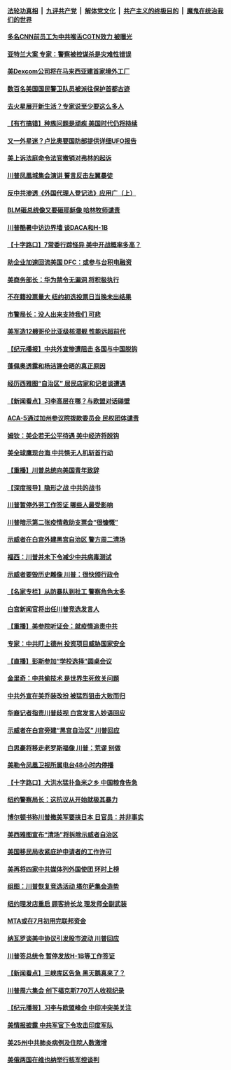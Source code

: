 

####  [法轮功真相](../../../../basic/blob/master/README.md?t=06250331) &nbsp;|&nbsp; [九评共产党](../../../../9ping.md/blob/master/README.md?t=06250331) &nbsp;|&nbsp; [解体党文化](../../../../jtdwh.md/blob/master/README.md?t=06250331)  &nbsp;|&nbsp; [共产主义的终极目的](../../../../gczydzjmd.md/blob/master/README.md?t=06250331) &nbsp;|&nbsp; [魔鬼在统治我们的世界](../../../../mgztzwmdsj.md/blob/master/README.md?t=06250331) 

#### [多名CNN前员工为中共喉舌CGTN效力 被曝光](../pages/nsc412/n12209805.md?t=06250331) 

#### [亚特兰大案 专家：警察被控谋杀是灾难性错误](../pages/nsc412/n12210013.md?t=06250331) 

#### [美Dexcom公司将在马来西亚建首家境外工厂](../pages/nsc412/n12209271.md?t=06250331) 

#### [数百名美国国民警卫队员被派往保护首都古迹](../pages/nsc412/n12209984.md?t=06250331) 

#### [去火星展开新生活？专家说至少要这么多人](../pages/nsc412/n12209908.md?t=06250331) 

#### [【有冇搞错】种族问题是顽疾 美国时代仍将持续](../pages/nsc412/n12209616.md?t=06250331) 

#### [又一外星迷？卢比奥要国防部提供详细UFO报告](../pages/nsc412/n12209748.md?t=06250331) 

#### [美上诉法庭命令法官撤销对弗林的起诉](../pages/nsc412/n12209815.md?t=06250331) 

#### [川普凤凰城集会演讲 誓言反击左翼暴徒](../pages/nsc412/n12209582.md?t=06250331) 

#### [反中共渗透《外国代理人登记法》应用广（上）](../pages/nsc412/n12208404.md?t=06250331) 

#### [BLM砸总统像又要砸耶稣像 哈林牧师谴责](../pages/nsc412/n12208413.md?t=06250331) 

#### [川普酷暑中访边界墙 谈DACA和H-1B](../pages/nsc412/n12209551.md?t=06250331) 

#### [【十字路口】7常委行踪怪异 美中开战概率多高？](../pages/nsc412/n12208020.md?t=06250331) 

#### [助企业加速回流美国 DFC：或参与台积电融资](../pages/nsc412/n12209064.md?t=06250331) 

#### [美商务部长：华为禁令无漏洞 将积极执行](../pages/nsc412/n12208757.md?t=06250331) 

#### [不在籍投票量大  纽约初选投票日当晚未出结果](../pages/nsc412/n12208496.md?t=06250331) 

#### [市警局长：没人出来支持我们 可悲](../pages/nsc412/n12208418.md?t=06250331) 

#### [美军造12艘哥伦比亚级核潜舰 性能远超前代](../pages/nsc412/n12208324.md?t=06250331) 

#### [【纪元播报】中共外宣惨遭阻击 各国与中国脱钩](../pages/nsc412/n12207943.md?t=06250331) 

#### [蓬佩奥透露和杨洁篪会晤的真正原因](../pages/nsc412/n12208086.md?t=06250331) 

#### [经历西雅图“自治区” 居民店家和记者谈遭遇](../pages/nsc412/n12208062.md?t=06250331) 

#### [【新闻看点】习李高层在哪？与欧盟对话碰壁](../pages/nsc412/n12207971.md?t=06250331) 

#### [ACA-5通过加州参议院拨款委员会 民权团体谴责](../pages/nsc412/n12207987.md?t=06250331) 

#### [姆钦：美企若无公平待遇 美中经济将脱钩](../pages/nsc412/n12207735.md?t=06250331) 

#### [美全球鹰现台海 中共惧无人机斩首行动](../pages/nsc412/n12207763.md?t=06250331) 

#### [【重播】川普总统向美国青年致辞](../pages/nsc412/n12207619.md?t=06250331) 

#### [【深度报导】隐形之战 中共的战书](../pages/nsc412/n12200980.md?t=06250331) 

#### [川普暂停外劳工作签证 哪些人最受影响](../pages/nsc412/n12207785.md?t=06250331) 

#### [川普暗示第二张疫情救助支票会“很慷慨”](../pages/nsc412/n12207767.md?t=06250331) 

#### [示威者在白宫外建黑宫自治区 警方周二清场](../pages/nsc412/n12207719.md?t=06250331) 

#### [福西：川普并未下令减少中共病毒测试](../pages/nsc412/n12207515.md?t=06250331) 

#### [示威者要毁历史雕像 川普：很快颁行政令](../pages/nsc412/n12207491.md?t=06250331) 

#### [【名家专栏】从防暴队到社工 警察角色太多](../pages/nsc412/n12206746.md?t=06250331) 

#### [白宫新闻官将出任川普竞选发言人](../pages/nsc412/n12207502.md?t=06250331) 

#### [【重播】美参院听证会：就疫情追责中共](../pages/nsc412/n12207370.md?t=06250331) 

#### [专家：中共盯上德州 投资项目威胁国家安全](../pages/nsc412/n12207441.md?t=06250331) 

#### [【直播】彭斯参加“学校选择”圆桌会议](../pages/nsc412/n12207136.md?t=06250331) 

#### [金里奇：中共偷技术 是世界生死攸关问题](../pages/nsc412/n12207082.md?t=06250331) 

#### [中共外宣在美乔装改扮 被猛烈狙击大败而归](../pages/nsc412/n12207048.md?t=06250331) 

#### [华裔记者指责川普歧视 白宫发言人妙语回应](../pages/nsc412/n12206915.md?t=06250331) 

#### [示威者在白宫旁建“黑宫自治区” 川普回应](../pages/nsc412/n12206641.md?t=06250331) 

#### [白思豪将移走老罗斯福像 川普：荒谬 别做](../pages/nsc412/n12205759.md?t=06250331) 

#### [美勒令凤凰卫视所属电台48小时内停播](../pages/nsc412/n12205664.md?t=06250331) 

#### [【十字路口】大洪水猛扑鱼米之乡 中国粮食告急](../pages/nsc412/n12205567.md?t=06250331) 

#### [纽约警察局长：这抗议从开始就极其暴力](../pages/nsc412/n12205750.md?t=06250331) 

#### [博尔顿书称川普撤美军要挟日本 日官员：并非事实](../pages/nsc412/n12206543.md?t=06250331) 

#### [美西雅图宣布“清场”将拆除示威者自治区](../pages/nsc412/n12206432.md?t=06250331) 

#### [美国移民局收紧庇护申请者的工作许可](../pages/nsc412/n12206240.md?t=06250331) 

#### [美再将四家中共媒体列外国使团 环时上榜](../pages/nsc412/n12205059.md?t=06250331) 

#### [组图：川普恢复竞选活动 塔尔萨集会造势](../pages/nsc412/n12204200.md?t=06250331) 

#### [纽约理发店重启 顾客排长龙 理发师全副武装](../pages/nsc412/n12205742.md?t=06250331) 

#### [MTA或在7月初用完联邦资金](../pages/nsc412/n12205756.md?t=06250331) 

#### [纳瓦罗谈美中协议引发股市波动 川普回应](../pages/nsc412/n12205543.md?t=06250331) 

#### [川普签总统令 暂停发放H-1B等工作签证](../pages/nsc412/n12205286.md?t=06250331) 

#### [【新闻看点】三峡库区告急 黑天鹅真来了？](../pages/nsc412/n12205008.md?t=06250331) 

#### [川普周六集会 创下福克斯770万人收视纪录](../pages/nsc412/n12205358.md?t=06250331) 

#### [【纪元播报】习李与欧盟峰会 中印冲突美关注](../pages/nsc412/n12205264.md?t=06250331) 

#### [美情报披露 中共军官下令攻击印度军队](../pages/nsc412/n12205206.md?t=06250331) 

#### [美25州中共肺炎病例及住院人数激增](../pages/nsc412/n12204895.md?t=06250331) 

#### [美俄两国在维也纳举行核军控谈判](../pages/nsc412/n12205020.md?t=06250331) 

